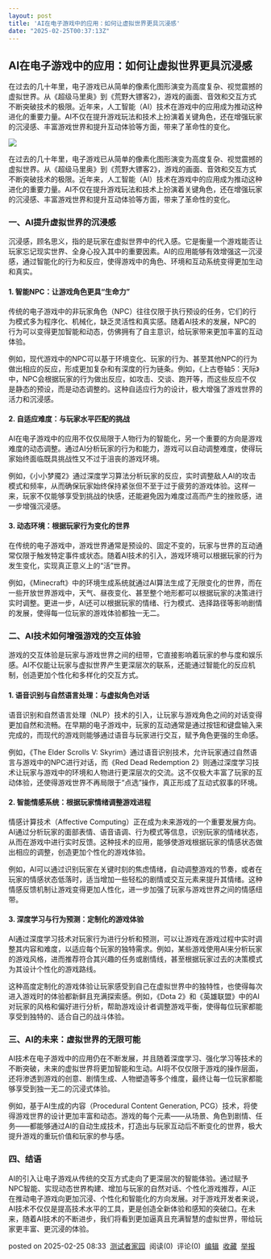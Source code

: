 ```yaml
---
layout: post
title: 'AI在电子游戏中的应用：如何让虚拟世界更具沉浸感'
date: "2025-02-25T00:37:13Z"
---
```

AI在电子游戏中的应用：如何让虚拟世界更具沉浸感
------------------------

在过去的几十年里，电子游戏已从简单的像素化图形演变为高度复杂、视觉震撼的虚拟世界。从《超级马里奥》到《荒野大镖客2》，游戏的画面、音效和交互方式不断突破技术的极限。近年来，人工智能（AI）技术在游戏中的应用成为推动这种进化的重要力量。AI不仅在提升游戏玩法和技术上扮演着关键角色，还在增强玩家的沉浸感、丰富游戏世界和提升互动体验等方面，带来了革命性的变化。

![](https://img2024.cnblogs.com/blog/15184/202502/15184-20250225082941983-297929639.png)

在过去的几十年里，电子游戏已从简单的像素化图形演变为高度复杂、视觉震撼的虚拟世界。从《超级马里奥》到《荒野大镖客2》，游戏的画面、音效和交互方式不断突破技术的极限。近年来，人工智能（AI）技术在游戏中的应用成为推动这种进化的重要力量。AI不仅在提升游戏玩法和技术上扮演着关键角色，还在增强玩家的沉浸感、丰富游戏世界和提升互动体验等方面，带来了革命性的变化。

### 一、AI提升虚拟世界的沉浸感

沉浸感，顾名思义，指的是玩家在虚拟世界中的代入感。它是衡量一个游戏能否让玩家忘记现实世界、全身心投入其中的重要因素。AI的应用能够有效增强这一沉浸感，通过智能化的行为和反应，使得游戏中的角色、环境和互动系统变得更加生动和真实。

#### 1\. **智能NPC：让游戏角色更具“生命力”**

传统的电子游戏中的非玩家角色（NPC）往往仅限于执行预设的任务，它们的行为模式多为程序化、机械化，缺乏灵活性和真实感。随着AI技术的发展，NPC的行为可以变得更加智能和动态，仿佛拥有了自主意识，给玩家带来更加丰富的互动体验。

例如，现代游戏中的NPC可以基于环境变化、玩家的行为、甚至其他NPC的行为做出相应的反应，形成更加复杂和有深度的行为链条。例如，《上古卷轴5：天际》中，NPC会根据玩家的行为做出反应，如攻击、交谈、跑开等，而这些反应不仅是静态的预设，而是动态调整的。这种自适应行为的设计，极大增强了游戏世界的活力和沉浸感。

#### 2\. **自适应难度：与玩家水平匹配的挑战**

AI在电子游戏中的应用不仅仅局限于人物行为的智能化，另一个重要的方向是游戏难度的动态调整。通过AI分析玩家的行为和能力，游戏可以自动调整难度，使得玩家始终面临既具挑战性又不过于沮丧的游戏环境。

例如，《小小梦魇2》通过深度学习算法分析玩家的反应，实时调整敌人AI的攻击模式和频率，从而确保玩家始终保持紧张但不至于过于疲劳的游戏体验。这样一来，玩家不仅能够享受到挑战的快感，还能避免因为难度过高而产生的挫败感，进一步增强沉浸感。

#### 3\. **动态环境：根据玩家行为变化的世界**

在传统的电子游戏中，游戏世界通常是预设的、固定不变的，玩家与世界的互动通常仅限于触发特定事件或状态。随着AI技术的引入，游戏环境可以根据玩家的行为发生变化，实现真正意义上的“活”世界。

例如，《Minecraft》中的环境生成系统就通过AI算法生成了无限变化的世界，而在一些开放世界游戏中，天气、昼夜变化、甚至整个地形都可以根据玩家的决策进行实时调整。更进一步，AI还可以根据玩家的情绪、行为模式、选择路径等影响剧情的发展，使得每一位玩家的游戏体验都独一无二。

### 二、AI技术如何增强游戏的交互体验

游戏的交互体验是玩家与游戏世界之间的纽带，它直接影响着玩家的参与度和娱乐感。AI不仅能让玩家与虚拟世界产生更深层次的联系，还能通过智能化的反应机制，创造更加个性化和多样化的交互方式。

#### 1\. **语音识别与自然语言处理：与虚拟角色对话**

语音识别和自然语言处理（NLP）技术的引入，让玩家与游戏角色之间的对话变得更加自然和流畅。在早期的电子游戏中，玩家的互动通常是通过按钮和键盘输入来完成的，而现代的游戏则能够通过语音与玩家进行交互，赋予角色更强的生命感。

例如，《The Elder Scrolls V: Skyrim》通过语音识别技术，允许玩家通过自然语言与游戏中的NPC进行对话，而《Red Dead Redemption 2》则通过深度学习技术让玩家与游戏中的环境和人物进行更深层次的交流。这不仅极大丰富了玩家的互动体验，还使得游戏世界不再局限于“点选”操作，真正形成了互动式叙事的环境。

#### 2\. **智能情感系统：根据玩家情绪调整游戏进程**

情感计算技术（Affective Computing）正在成为未来游戏的一个重要发展方向。AI通过分析玩家的面部表情、语音语调、行为模式等信息，识别玩家的情绪状态，从而在游戏中进行实时反馈。这种技术的应用，能够使游戏根据玩家的情感状态做出相应的调整，创造更加个性化的游戏体验。

例如，AI可以通过识别玩家在关键时刻的焦虑情绪，自动调整游戏的节奏，或者在玩家的情感状态低落时，适当增加一些轻松的剧情或交互元素来提升其情绪。这种情感反馈机制让游戏变得更加人性化，进一步加强了玩家与游戏世界之间的情感纽带。

#### 3\. **深度学习与行为预测：定制化的游戏体验**

AI通过深度学习技术对玩家行为进行分析和预测，可以让游戏在游戏过程中实时调整其内容和难度，以适应每个玩家的独特需求。例如，某些游戏使用AI来分析玩家的游戏风格，进而推荐符合其兴趣的任务或剧情线，甚至根据玩家过去的决策模式为其设计个性化的游戏路线。

这种高度定制化的游戏体验让玩家感受到自己在虚拟世界中的独特性，也使得每次进入游戏时的体验都新鲜且充满探索感。例如，《Dota 2》和《英雄联盟》中的AI对玩家的风格和偏好进行分析，帮助游戏设计者调整游戏平衡，使得每位玩家都能享受到独特的、适合自己的战斗体验。

### 三、AI的未来：虚拟世界的无限可能

AI技术在电子游戏中的应用仍在不断发展，并且随着深度学习、强化学习等技术的不断突破，未来的虚拟世界将更加智能和生动。AI将不仅仅限于游戏的操作层面，还将渗透到游戏的创意、剧情生成、人物塑造等多个维度，最终让每一位玩家都能够享受到独一无二的沉浸式体验。

例如，基于AI生成的内容（Procedural Content Generation, PCG）技术，将使得游戏世界的设计更加丰富和动态。游戏的每个元素——从场景、角色到剧情、任务——都能够通过AI的自动生成技术，打造出与玩家互动后不断变化的世界，极大提升游戏的重玩价值和玩家的参与感。

### 四、结语

AI的引入让电子游戏从传统的交互方式走向了更深层次的智能体验。通过赋予NPC智能、实现动态世界构建、增加与玩家的自然对话、个性化游戏推荐，AI正在推动电子游戏向更加沉浸、个性化和智能化的方向发展。对于游戏开发者来说，AI技术不仅仅是提高技术水平的工具，更是创造全新体验和感知的突破口。在未来，随着AI技术的不断进步，我们将看到更加逼真且充满智慧的虚拟世界，带给玩家更丰富、更沉浸的体验。

posted on 2025-02-25 08:33  [测试者家园](https://www.cnblogs.com/tester2test)  阅读(0)  评论(0)  [编辑](https://i.cnblogs.com/EditPosts.aspx?postid=18735372)  [收藏](javascript:void\(0\))  [举报](javascript:void\(0\))